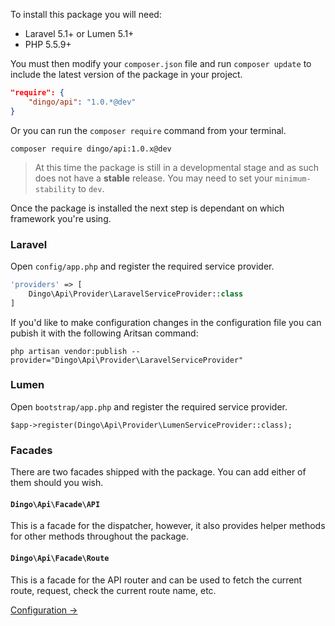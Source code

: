To install this package you will need:

- Laravel 5.1+ or Lumen 5.1+
- PHP 5.5.9+

You must then modify your `composer.json` file and run `composer update` to include the latest version of the package in your project.

```json
"require": {
    "dingo/api": "1.0.*@dev"
}
```

Or you can run the `composer require` command from your terminal.

```
composer require dingo/api:1.0.x@dev
```

> At this time the package is still in a developmental stage and as such does not have a **stable** release.
> You may need to set your `minimum-stability` to `dev`.

Once the package is installed the next step is dependant on which framework you're using.

### Laravel

Open `config/app.php` and register the required service provider.

```php
'providers' => [
    Dingo\Api\Provider\LaravelServiceProvider::class
]
```

If you'd like to make configuration changes in the configuration file you can pubish it with the following Aritsan command:

```
php artisan vendor:publish --provider="Dingo\Api\Provider\LaravelServiceProvider"
```

### Lumen

Open `bootstrap/app.php` and register the required service provider.

```
$app->register(Dingo\Api\Provider\LumenServiceProvider::class);
```

### Facades

There are two facades shipped with the package. You can add either of them should you wish.

#### `Dingo\Api\Facade\API`

This is a facade for the dispatcher, however, it also provides helper methods for other methods throughout the package.

#### `Dingo\Api\Facade\Route`

This is a facade for the API router and can be used to fetch the current route, request, check the current route name, etc.

[Configuration →](https://github.com/dingo/api/wiki/Configuration)
